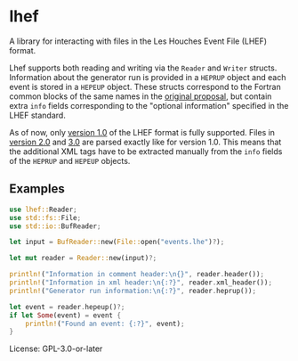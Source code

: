 # lhef

A library for interacting with files in the Les Houches Event File (LHEF) format.

Lhef supports both reading and writing via the `Reader` and `Writer`
structs. Information about the generator run is provided in a `HEPRUP`
object and each event is stored in a `HEPEUP` object. These structs
correspond to the Fortran common blocks of the same names in the
[original proposal](https://arxiv.org/abs/hep-ph/0109068v1), but contain
extra `info` fields corresponding to the "optional information"
specified in the LHEF standard.

As of now, only [version 1.0](https://arxiv.org/abs/hep-ph/0609017) of
the LHEF format</a> is fully supported. Files in [version
2.0](http://www.lpthe.jussieu.fr/LesHouches09Wiki/index.php/LHEF_for_Matching)
and [3.0](https://phystev.cnrs.fr/wiki/2013:groups:tools:lhef3) are
parsed exactly like for version 1.0. This means that the additional XML
tags have to be extracted manually from the `info` fields of the
`HEPRUP` and `HEPEUP` objects.

## Examples

```rust
use lhef::Reader;
use std::fs::File;
use std::io::BufReader;

let input = BufReader::new(File::open("events.lhe")?);

let mut reader = Reader::new(input)?;

println!("Information in comment header:\n{}", reader.header());
println!("Information in xml header:\n{:?}", reader.xml_header());
println!("Generator run information:\n{:?}", reader.heprup());

let event = reader.hepeup()?;
if let Some(event) = event {
    println!("Found an event: {:?}", event);
}
```

License: GPL-3.0-or-later

